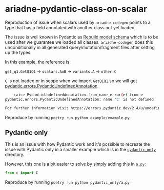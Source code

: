# ariadne-pydantic-class-on-scalar

Reproduction of issue when scalars used by `ariadne-codegen` points to a type
that has a field annotated with another class not yet loaded.

The issue is well known in Pydantic as
[Rebuild model
schema](https://docs.pydantic.dev/latest/concepts/models/#rebuild-model-schema)
which is to be used after we guarantee we loaded all classes. `ariadne-codegen`
does this unconditionally in all generated query/mutation/fragment files after
setting up the types.

In this example, the reference is:

`get_q1.GetQ1Q1` -> `scalars.AoB` -> `variants.A` -> `other.C`

`C` is not loaded or in scope when we import `GetQ1Q1` so we will get
[pydantic.errors.PydanticUndefinedAnnotation](https://docs.pydantic.dev/2.4/errors/usage_errors/#undefined-annotation).

```sh
    raise PydanticUndefinedAnnotation.from_name_error(e) from e
pydantic.errors.PydanticUndefinedAnnotation: name 'C' is not defined

For further information visit https://errors.pydantic.dev/2.4/u/undefined-annotation
```

Reproduce by running `poetry run python example/example.py`

## Pydantic only

This is an issue with how Pydantic work and it's possible to recreate the
issue with Pydantic only in a smaller example which is in the
[`pydantic_only`](pydantic_only) directory.

However, this one is a bit easier to solve by simply adding this in
[`a.py`](pydantic_only/a.py):

```python
from c import C
```

Reproduce by running `poetry run python pydantic_only/a.py`
